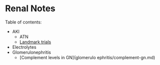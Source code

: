 # Renal Notes

Table of contents:
- AKI
    - ATN
    - [Landmark trials](AKI/trials.md)
- Electrolytes
- Glomerulonephritis
    - [Complement levels in GN](glomerulo ephritis/complement-gn.md)